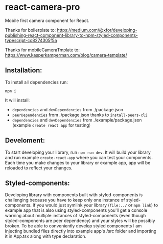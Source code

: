 # react-camera-pro
Mobile first camera component for React. 

Thanks for boilerplate to:
https://medium.com/@xfor/developing-publishing-react-component-library-to-npm-styled-components-typescript-cc8274305f5a

Thanks for mobileCameraTmplate to:
https://www.kasperkamperman.com/blog/camera-template/

## Installation:

To install all dependencies run:

```
npm i
```

It will install:

- `dependencies` and `devDependencies` from ./package.json
- `peerDependencies` from ./package.json thanks to `install-peers-cli`
- `dependencies` and `devDependencies` from ./example/package.json (example `create react app` for testing)

## Develoment:

To start developing your library, run `npm run dev`. It will build your library and run example `create-react-app` where you can test your components. Each time you make changes to your library or example app, app will be reloaded to reflect your changes.

## Styled-components:

Developing library with components built with styled-components is challenging because you have to keep only one instance of styled-components. If you would just symlink your library (`file:../` or `npm link`) to example app that is also using styled-components you'll get a console warning about multiple instances of styled-components (even though styled-components are peer dependency) and your styles will be possibly broken. To be able to conveniently develop styled components I am injecting bundled files directly into example app's /src folder and importing it in App.tsx along with type declaration.
